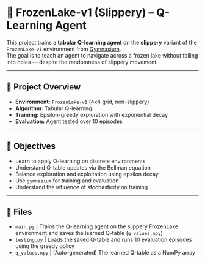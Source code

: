 # 🧊 FrozenLake-v1 (Slippery) – Q-Learning Agent

This project trains a **tabular Q-learning agent** on the **slippery** variant of the `FrozenLake-v1` environment from [Gymnasium](https://gymnasium.farama.org/).  
The goal is to teach an agent to navigate across a frozen lake without falling into holes — despite the randomness of slippery movement.

---

## 📌 Project Overview

- **Environment:** `FrozenLake-v1` (4x4 grid, non-slippery)
- **Algorithm:** Tabular Q-learning
- **Training:** Epsilon-greedy exploration with exponential decay
- **Evaluation:** Agent tested over 10 episodes

---

## 🎯 Objectives

- Learn to apply Q-learning on discrete environments
- Understand Q-table updates via the Bellman equation
- Balance exploration and exploitation using epsilon decay
- Use `gymnasium` for training and evaluation
- Understand the influence of stochasticity on training

---

## 📂 Files

- `main.py`    | Trains the Q-learning agent on the slippery FrozenLake environment and saves the learned Q-table (`q_values.npy`) 
- `testing.py` | Loads the saved Q-table and runs 10 evaluation episodes using the greedy policy 
- `q_values.npy` | (Auto-generated) The learned Q-table as a NumPy array 
